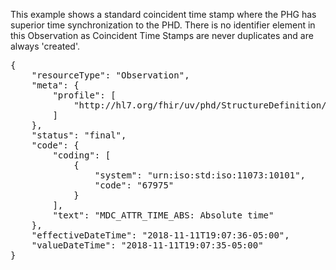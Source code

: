 This example shows a standard coincident time stamp where the PHG has superior time synchronization to the PHD. There is no identifier element in this Observation as Coincident Time Stamps are never duplicates and are always 'created'.

<pre>
{
	"resourceType": "Observation",
	"meta": {
		"profile": [
			"http://hl7.org/fhir/uv/phd/StructureDefinition/PhdCoincidentTimeStampObservation"
		]
	},
	"status": "final",
	"code": {
		"coding": [
			{
				"system": "urn:iso:std:iso:11073:10101",
				"code": "67975"
			}
		],
		"text": "MDC_ATTR_TIME_ABS: Absolute time"
	},
	"effectiveDateTime": "2018-11-11T19:07:36-05:00",
	"valueDateTime": "2018-11-11T19:07:35-05:00"
}
</pre>